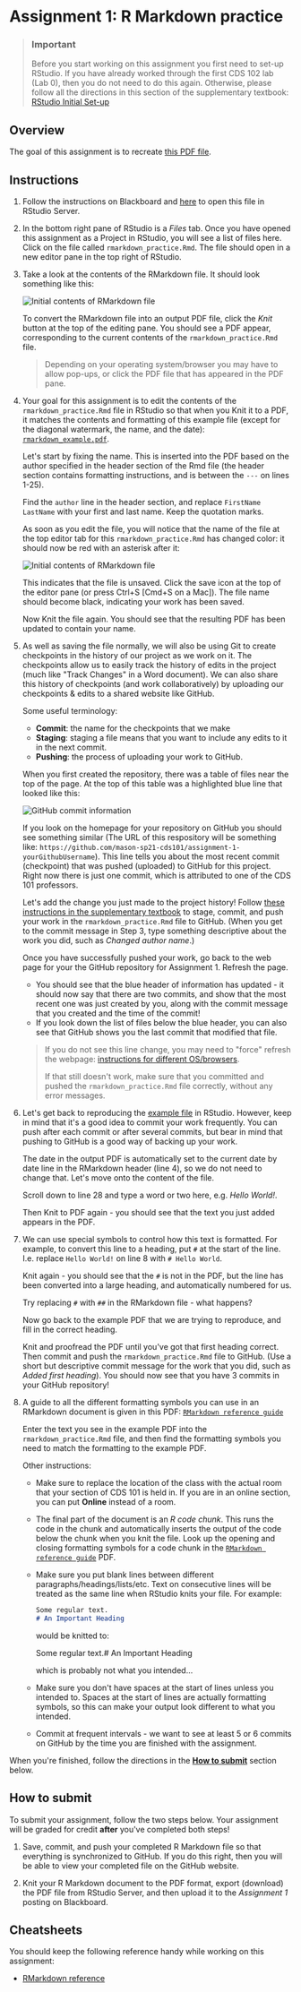 # Assignment 1: R Markdown practice

> ### Important
>
> Before you start working on this assignment you first need to set-up RStudio. If you have already worked through the first CDS 102 lab (Lab 0), then you do not need to do this again. Otherwise, please follow all the directions in this section of the supplementary textbook: [RStudio Initial Set-up](https://book.cds101.com/initial-set-up.html)

## Overview

The goal of this assignment is to recreate [this PDF file][rmarkdown-recreate-pdf].

## Instructions

1. Follow the instructions on Blackboard and [here](https://book.cds101.com/using-rstudio-server-to-clone-a-github-repo-as-a-new-project.html) to open this file in RStudio Server.

2. In the bottom right pane of RStudio is a *Files* tab. Once you have opened this assignment as a Project in RStudio, you will see a list of files here. Click on the file called `rmarkdown_practice.Rmd`. The file should open in a new editor pane in the top right of RStudio.

3. Take a look at the contents of the RMarkdown file. It should look something like this:

    ![Initial contents of RMarkdown file](img/rmd-starter-file.png)
    
    To convert the RMarkdown file into an output PDF file, click the *Knit* button at the top of the editing pane. You should see a PDF appear, corresponding to the current contents of the `rmarkdown_practice.Rmd` file. 
  
    > Depending on your operating system/browser you may have to allow pop-ups, or click the PDF file that has appeared in the PDF pane.

4. Your goal for this assignment is to edit the contents of the `rmarkdown_practice.Rmd` file in RStudio so that when you Knit it to a PDF, it matches the contents and formatting of this example file (except for the diagonal watermark, the name, and the date): [`rmarkdown_example.pdf`][rmarkdown-recreate-pdf]. 

    Let's start by fixing the name. This is inserted into the PDF based on the author specified in the header section of the Rmd file (the header section contains formatting instructions, and is between the `---` on lines 1-25).
  
    Find the `author` line in the header section, and replace `FirstName LastName` with your first and last name. Keep the quotation marks.
  
    As soon as you edit the file, you will notice that the name of the file at the top editor tab for this `rmarkdown_practice.Rmd` has changed color: it should now be red with an asterisk after it:
  
    ![Initial contents of RMarkdown file](img/rmd-unsaved.png)
  
    This indicates that the file is unsaved. Click the save icon at the top of the editor pane (or press Ctrl+S [Cmd+S on a Mac]). The file name should become black, indicating your work has been saved.
  
    Now Knit the file again. You should see that the resulting PDF has been updated to contain your name.

5. As well as saving the file normally, we will also be using Git to create checkpoints in the history of our project as we work on it. The checkpoints allow us to easily track the history of edits in the project (much like "Track Changes" in a Word document). We can also share this history of checkpoints (and work collaboratively) by uploading our checkpoints & edits to a shared website like GitHub.

    Some useful terminology:
    
    * **Commit**: the name for the checkpoints that we make
    * **Staging**: staging a file means that you want to include any edits to it in the next commit.
    * **Pushing**: the process of uploading your work to GitHub.
    
    When you first created the repository, there was a table of files near the top of the page. At the top of this table was a highlighted blue line that looked like this:
  
    ![GitHub commit information](img/github-commit-info.png)
  
    If you look on the homepage for your repository on GitHub you should see something similar (The URL of this respository will be something like: `https://github.com/mason-sp21-cds101/assignment-1-yourGithubUsername`). This line tells you about the most recent commit (checkpoint) that was pushed (uploaded) to GitHub for this project. Right now there is just one commit, which is attributed to one of the CDS 101 professors.
    
    Let's add the change you just made to the project history! Follow [these instructions in the supplementary textbook](https://book.cds101.com/how-to-stage-commit-and-push-to-github-using-rstudio-server.html) to stage, commit, and push your work in the `rmarkdown_practice.Rmd` file to GitHub. (When you get to the commit message in Step 3, type something descriptive about the work you did, such as *Changed author name*.)
  
    Once you have successfully pushed your work, go back to the web page for your the GitHub repository for Assignment 1. Refresh the page. 
    
    * You should see that the blue header of information has updated - it should now say that there are two commits, and show that the most recent one was just created by you, along with the commit message that you created and the time of the commit!
    * If you look down the list of files below the blue header, you can also see that GitHub shows you the last commit that modified that file.
    
    > If you do not see this line change, you may need to "force" refresh the webpage: [instructions for different OS/browsers](https://www.wikihow.com/Force-Refresh-in-Your-Internet-Browser).
    >
    > If that still doesn't work, make sure that you committed and pushed the `rmarkdown_practice.Rmd` file correctly, without any error messages.

6. Let's get back to reproducing the [example file][rmarkdown-recreate-pdf] in RStudio. However, keep in mind that it's a good idea to commit your work frequently. You can push after each commit or after several commits, but bear in mind that pushing to GitHub is a good way of backing up your work.

    The date in the output PDF is automatically set to the current date by date line in the RMarkdown header (line 4), so we do not need to change that. Let's move onto the content of the file.
    
    Scroll down to line 28 and type a word or two here, e.g. *Hello World!*.
    
    Then Knit to PDF again - you should see that the text you just added appears in the PDF.
  
7. We can use special symbols to control how this text is formatted. For example, to convert this line to a heading, put `#` at the start of the line. I.e. replace `Hello World!` on line 8 with `# Hello World`.

    Knit again - you should see that the `#` is not in the PDF, but the line has been converted into a large heading, and automatically numbered for us.
    
    Try replacing `#` with `##` in the RMarkdown file - what happens?
    
    Now go back to the example PDF that we are trying to reproduce, and fill in the correct heading. 
    
    Knit and proofread the PDF until you've got that first heading correct. Then commit and push the `rmarkdown_practice.Rmd` file to GitHub. (Use a short but descriptive commit message for the work that you did, such as *Added first heading*). You should now see that you have 3 commits in your GitHub repository!

8. A guide to all the different formatting symbols you can use in an RMarkdown document is given in this PDF: [`RMarkdown reference guide`][rmarkdown-reference]

    Enter the text you see in the example PDF into the `rmarkdown_practice.Rmd` file, and then find the formatting symbols you need to match the formatting to the example PDF.
  
    Other instructions:
    
    * Make sure to replace the location of the class with the actual room that your section of CDS 101 is held in. If you are in an online section, you can put **Online** instead of a room.
    
    * The final part of the document is an *R code chunk*. This runs the code in the chunk and automatically inserts the output of the code below the chunk when you knit the file. Look up the opening and closing formatting symbols for a code chunk in the [`RMarkdown reference guide`][rmarkdown-reference] PDF.
    
    * Make sure you put blank lines between different paragraphs/headings/lists/etc. Text on consecutive lines will be treated as the same line when RStudio knits your file. For example:
      
      ```md
      Some regular text.
      # An Important Heading
      ```
      
      would be knitted to:
      
      Some regular text.# An Important Heading
      
      which is probably not what you intended...
    
    * Make sure you don't have spaces at the start of lines unless you intended to. Spaces at the start of lines are actually formatting symbols, so this can make your output look different to what you intended.
    
    * Commit at frequent intervals - we want to see at least 5 or 6 commits on GitHub by the time you are finished with the assignment.

When you're finished, follow the directions in the **[How to submit](#how-to-submit)** section below.


## How to submit

To submit your assignment, follow the two steps below.
Your assignment will be graded for credit **after** you've completed both steps!

1.  Save, commit, and push your completed R Markdown file so that everything is synchronized to GitHub.
    If you do this right, then you will be able to view your completed file on the GitHub website.

2.  Knit your R Markdown document to the PDF format, export (download) the PDF file from RStudio Server, and then upload it to the *Assignment 1* posting on Blackboard.

## Cheatsheets

You should keep the following reference handy while working on this assignment:

*   [RMarkdown reference][rmarkdown-reference]

[rmarkdown-reference]:     https://www.rstudio.com/wp-content/uploads/2015/03/rmarkdown-reference.pdf
[rmarkdown-recreate-pdf]:  https://drive.google.com/file/d/1mNQ9dD7Anallf0OTiUZ2mCrjxOUpasBr/view?usp=sharing

